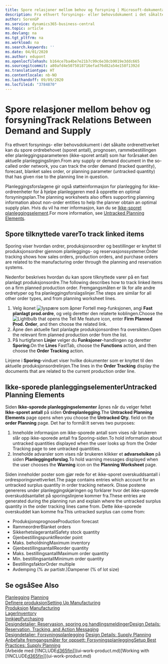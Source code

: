 ```yaml
---
title: Spore relasjoner mellom behov og forsyning | Microsoft-dokumentasjon
description: Fra ethvert forsynings- eller behovsdokument i det såkalte ordrenettverket kan du spore ordrebehovet (sporet antall), prognosen, rammebestillingen eller planleggingsparameteren (ikke-sporet antall) som har forårsaket den aktuelle planleggingslinjen.
author: SorenGP
ms.service: dynamics365-business-central
ms.topic: article
ms.devlang: na
ms.tgt_pltfrm: na
ms.workload: na
ms.search.keywords: ''
ms.date: 04/01/2020
ms.author: edupont
ms.openlocfilehash: b164ce7ba4be7e21b7c99c6e38cb9019e3ddc665
ms.sourcegitcommit: a80afd4e5075018716efad76d82a54e158f1392d
ms.translationtype: HT
ms.contentlocale: nb-NO
ms.lasthandoff: 09/09/2020
ms.locfileid: "3784870"
---
```

# <a name="track-relations-between-demand-and-supply"></a><span data-ttu-id="f8f4f-103">Spore relasjoner mellom behov og forsyning</span><span class="sxs-lookup"><span data-stu-id="f8f4f-103">Track Relations Between Demand and Supply</span></span>
<span data-ttu-id="f8f4f-104">Fra ethvert forsynings- eller behovsdokument i det såkalte ordrenettverket kan du spore ordrebehovet (sporet antall), prognosen, rammebestillingen eller planleggingsparameteren (ikke-sporet antall) som har forårsaket den aktuelle planleggingslinjen.</span><span class="sxs-lookup"><span data-stu-id="f8f4f-104">From any supply or demand document in the so-called order network, you can track the order demand (tracked quantity), forecast, blanket sales order, or planning parameter (untracked quantity) that has given rise to the planning line in question.</span></span>

<span data-ttu-id="f8f4f-105">Planleggingsforslagene gir også støtteinformasjon for planlegging for ikke-ordreenheter for å hjelpe planleggeren med å opprette en optimal forsyningsplan.</span><span class="sxs-lookup"><span data-stu-id="f8f4f-105">The planning worksheets also offers supporting planning information about non-order entities to help the planner obtain an optimal supply plan.</span></span> <span data-ttu-id="f8f4f-106">Hvis du vil ha mer informasjon, kan du se [Ikke-sporet planleggingselement](production-how-track-demand-supply.md#untracked-planning-elements).</span><span class="sxs-lookup"><span data-stu-id="f8f4f-106">For more information, see [Untracked Planning Elements](production-how-track-demand-supply.md#untracked-planning-elements).</span></span>

## <a name="to-track-linked-items"></a><span data-ttu-id="f8f4f-107">Spore tilknyttede varer</span><span class="sxs-lookup"><span data-stu-id="f8f4f-107">To track linked items</span></span>
<span data-ttu-id="f8f4f-108">Sporing viser hvordan ordrer, produksjonsordrer og bestillinger er knyttet til produksjonsordrer gjennom planleggings- og reservasjonssystemer.</span><span class="sxs-lookup"><span data-stu-id="f8f4f-108">Order tracking shows how sales orders, production orders, and purchase orders are related to the manufacturing order through the planning and reservation systems.</span></span>

<span data-ttu-id="f8f4f-109">Nedenfor beskrives hvordan du kan spore tilknyttede varer på en fast planlagt produksjonsordre.</span><span class="sxs-lookup"><span data-stu-id="f8f4f-109">The following describes how to track linked items on a firm planned production order.</span></span> <span data-ttu-id="f8f4f-110">Fremgangsmåten er lik for alle andre ordretyper og fra planleggingsforslagslinjer.</span><span class="sxs-lookup"><span data-stu-id="f8f4f-110">The steps are similar for all other order types, and from planning worksheet lines.</span></span>

1. <span data-ttu-id="f8f4f-111">Velg ikonet ![lyspære som åpner Fortell meg-funksjonen](media/ui-search/search_small.png "Fortell hva du vil gjøre"), angi **Fast planlagt prod.ordre**, og velg deretter den relaterte koblingen.</span><span class="sxs-lookup"><span data-stu-id="f8f4f-111">Choose the ![Lightbulb that opens the Tell Me feature](media/ui-search/search_small.png "Tell me what you want to do") icon, enter **Firm Planned Prod. Order**, and then choose the related link.</span></span>
2. <span data-ttu-id="f8f4f-112">Åpne den aktuelle fast planlagte produksjonsordren fra oversikten.</span><span class="sxs-lookup"><span data-stu-id="f8f4f-112">Open the relevant firm planned production order from the list.</span></span>
3. <span data-ttu-id="f8f4f-113">På hurtigfanen **Linjer** velger du **Funksjoner**-handlingen og deretter **Sporing**.</span><span class="sxs-lookup"><span data-stu-id="f8f4f-113">On the **Lines** FastTab, choose the **Functions** action, and then choose the **Order Tracking** action.</span></span>

<span data-ttu-id="f8f4f-114">Linjene i **Sporing**-vinduet viser hvilke dokumenter som er knyttet til den aktuelle produksjonsordrelinjen.</span><span class="sxs-lookup"><span data-stu-id="f8f4f-114">The lines in the **Order Tracking** display the documents that are related to the current production order line.</span></span>

## <a name="untracked-planning-elements"></a><span data-ttu-id="f8f4f-115">Ikke-sporede planleggingselementer</span><span class="sxs-lookup"><span data-stu-id="f8f4f-115">Untracked Planning Elements</span></span>
<span data-ttu-id="f8f4f-116">Siden **Ikke-sporede planleggingselementer** åpnes når du velger feltet **Ikke-sporet antall** på siden **Ordreplanlegging**.</span><span class="sxs-lookup"><span data-stu-id="f8f4f-116">The **Untracked Planning Elements** page opens when you choose the **Untracked Qty.** field on the **order Planning** page.</span></span> <span data-ttu-id="f8f4f-117">Det har to formål:</span><span class="sxs-lookup"><span data-stu-id="f8f4f-117">It serves two purposes:</span></span>

1. <span data-ttu-id="f8f4f-118">Inneholde informasjon om ikke-sporede antall som vises når brukeren slår opp ikke-sporede antall fra Sporing-siden.</span><span class="sxs-lookup"><span data-stu-id="f8f4f-118">To hold information about untracked quantities displayed when the user looks up from the Order Tracking page to see untracked quantities.</span></span>
2. <span data-ttu-id="f8f4f-119">Inneholde advarsler som vises når brukeren klikker et **advarselsikon** på siden **Planleggingsforslag**.</span><span class="sxs-lookup"><span data-stu-id="f8f4f-119">To hold warning messages displayed when the user chooses the **Warning** icon on the **Planning Worksheet** page.</span></span>

<span data-ttu-id="f8f4f-120">Siden inneholder poster som gjør rede for et ikke-sporet overskuddsantall i ordresporingsnettverket.</span><span class="sxs-lookup"><span data-stu-id="f8f4f-120">The page contains entries which account for an untracked surplus quantity in order tracking network.</span></span> <span data-ttu-id="f8f4f-121">Disse postene genereres under planleggingskjøringen og forklarer hvor det ikke-sporede overskuddsantallet på sporingslinjene kommer fra.</span><span class="sxs-lookup"><span data-stu-id="f8f4f-121">These entries are generated during the planning run and explain where the untracked surplus quantity in the order tracking lines came from.</span></span> <span data-ttu-id="f8f4f-122">Dette ikke-sporede overskuddet kan komme fra:</span><span class="sxs-lookup"><span data-stu-id="f8f4f-122">This untracked surplus can come from:</span></span>

- <span data-ttu-id="f8f4f-123">Produksjonsprognose</span><span class="sxs-lookup"><span data-stu-id="f8f4f-123">Production forecast</span></span>
- <span data-ttu-id="f8f4f-124">Rammeordrer</span><span class="sxs-lookup"><span data-stu-id="f8f4f-124">Blanket orders</span></span>
- <span data-ttu-id="f8f4f-125">Sikkerhetslagerantall</span><span class="sxs-lookup"><span data-stu-id="f8f4f-125">Safety stock quantity</span></span>
- <span data-ttu-id="f8f4f-126">Gjenbestillingspunkt</span><span class="sxs-lookup"><span data-stu-id="f8f4f-126">Reorder point</span></span>
- <span data-ttu-id="f8f4f-127">Maks. beholdning</span><span class="sxs-lookup"><span data-stu-id="f8f4f-127">Maximum inventory</span></span>
- <span data-ttu-id="f8f4f-128">Gjenbestillingsantall</span><span class="sxs-lookup"><span data-stu-id="f8f4f-128">Reorder quantity</span></span>
- <span data-ttu-id="f8f4f-129">Maks. bestillingsantall</span><span class="sxs-lookup"><span data-stu-id="f8f4f-129">Maximum order quantity</span></span>
- <span data-ttu-id="f8f4f-130">Min. bestillingsantall</span><span class="sxs-lookup"><span data-stu-id="f8f4f-130">Minimum order quantity</span></span>
- <span data-ttu-id="f8f4f-131">Bestillingsfaktor</span><span class="sxs-lookup"><span data-stu-id="f8f4f-131">Order multiple</span></span>
- <span data-ttu-id="f8f4f-132">Avdemping (% av partistr.)</span><span class="sxs-lookup"><span data-stu-id="f8f4f-132">Dampener (% of lot size)</span></span>

## <a name="see-also"></a><span data-ttu-id="f8f4f-133">Se også</span><span class="sxs-lookup"><span data-stu-id="f8f4f-133">See Also</span></span>  
<span data-ttu-id="f8f4f-134">[Planlegging](production-planning.md) </span><span class="sxs-lookup"><span data-stu-id="f8f4f-134">[Planning](production-planning.md) </span></span>  
[<span data-ttu-id="f8f4f-135">Definere produksjon</span><span class="sxs-lookup"><span data-stu-id="f8f4f-135">Setting Up Manufacturing</span></span>](production-configure-production-processes.md)  
<span data-ttu-id="f8f4f-136">[Produksjon](production-manage-manufacturing.md)  </span><span class="sxs-lookup"><span data-stu-id="f8f4f-136">[Manufacturing](production-manage-manufacturing.md)  </span></span>  
[<span data-ttu-id="f8f4f-137">Lager</span><span class="sxs-lookup"><span data-stu-id="f8f4f-137">Inventory</span></span>](inventory-manage-inventory.md)  
[<span data-ttu-id="f8f4f-138">Innkjøp</span><span class="sxs-lookup"><span data-stu-id="f8f4f-138">Purchasing</span></span>](purchasing-manage-purchasing.md)  
[<span data-ttu-id="f8f4f-139">Designdetaljer: Reservasjon, sporing og handlingsmeldinger</span><span class="sxs-lookup"><span data-stu-id="f8f4f-139">Design Details: Reservation, Tracking, and Action Messaging</span></span>](design-details-reservation-order-tracking-and-action-messaging.md)  
<span data-ttu-id="f8f4f-140">[Designdetaljer: Forsyningsplanlegging](design-details-supply-planning.md) </span><span class="sxs-lookup"><span data-stu-id="f8f4f-140">[Design Details: Supply Planning](design-details-supply-planning.md) </span></span>  
[<span data-ttu-id="f8f4f-141">Anbefalte fremgangsmåter for oppsett: Forsyningsplanlegging</span><span class="sxs-lookup"><span data-stu-id="f8f4f-141">Setup Best Practices: Supply Planning</span></span>](setup-best-practices-supply-planning.md)  
<span data-ttu-id="f8f4f-142">[Arbeide med [!INCLUDE[d365fin](includes/d365fin_md.md)]](ui-work-product.md)</span><span class="sxs-lookup"><span data-stu-id="f8f4f-142">[Working with [!INCLUDE[d365fin](includes/d365fin_md.md)]](ui-work-product.md)</span></span>
